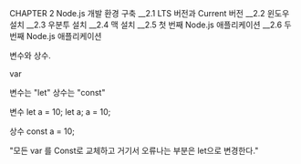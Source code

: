 CHAPTER 2 Node.js 개발 환경 구축
__2.1 LTS 버전과 Current 버전
__2.2 윈도우 설치
__2.3 우분투 설치
__2.4 맥 설치
__2.5 첫 번째 Node.js 애플리케이션
__2.6 두 번째 Node.js 애플리케이션

변수와 상수.

var

변수는 "let"
상수는 "const"

변수
let a = 10;
let a;
a = 10;

상수
const a = 10;

"모든 var 를  Const로 교체하고
거기서 오류나는 부분은 let으로 변경한다."
